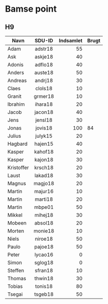# Bamse point
## H9

| Navn		| SDU-ID  | Indsamlet	| Brugt | 
| ------------- | :-----: | ----------: | ----- | 
| Adam 		| adstr18 | 55 		| 	|
| Ask 		| askje18 | 40 		| 	|
| Adonis 	| adflo18 | 40 		| 	|
| Anders 	| auste18 | 50 		| 	|
| Andreas 	| andrj18 | 30 		| 	|
| Claes 	| clols18 | 10 		| 	|
| Granit 	| grmer18 | 10 		| 	|
| Ibrahim 	| ihara18 | 20 		| 	|
| Jacob 	| jacon18 | 40 		| 	|
| Jens 		| jensl18 | 30 		| 	|
| Jonas 	| jovis18 | 100 	| 84 	|
| Julius 	| julyk15 | 20 		| 	|
| Hagbard 	| hajen15 | 40 		| 	|
| Kasper 	| kahof18 | 20 		| 	|
| Kasper 	| kajon18 | 30 		| 	|
| Kristoffer 	| krsch18 | 20 		| 	|
| Laust 	| lakad18 | 30 		| 	|
| Magnus 	| magjo18 | 20 		| 	|
| Martin 	| majur16 | 10 		| 	|
| Martin 	| marti18 | 20 		| 	|
| Martin 	| mbpe01  | 50 		| 	|
| Mikkel 	| mihej18 | 30 		| 	|
| Mobeen 	| absol18 | 20 		| 	|
| Morten 	| monie18 | 10 		| 	|
| Niels 	| niroe18 | 50 		| 	|
| Paulo 	| pajoe18 | 50 		| 	|
| Peter 	| lycao16 | 0  		| 	|
| Simon 	| sglog18 | 0  		| 	|
| Steffen 	| sfran18 | 10 		| 	|
| Thomas 	| thwin18 | 30 		| 	|
| Tobias 	| tonis18 | 80 		| 	|
| Tsegai 	| tsgeb18 | 50 		| 	|
